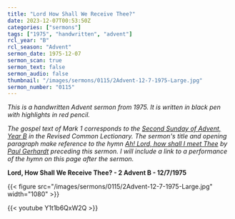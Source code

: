 ```yaml
---
title: "Lord How Shall We Receive Thee?"
date: 2023-12-07T00:53:50Z
categories: ["sermons"]
tags: ["1975", "handwritten", "advent"]
rcl_year: "B"
rcl_season: "Advent"
sermon_date: 1975-12-07
sermon_scan: true
sermon_text: false
sermon_audio: false
thumbnail: "/images/sermons/0115/2Advent-12-7-1975-Large.jpg"
sermon_number: "0115"
---
```


_This is a handwritten Advent sermon from 1975. It is written in black pen with highlights in red pencil._

<!--more-->

_The gospel text of Mark 1 corresponds to the [Second Sunday of Advent, Year B](https://lectionary.library.vanderbilt.edu/texts.php?id=49) in the Revised Common Lectionary. The sermon's title and opening paragraph make reference to the hymn [Ah! Lord, how shall I meet Thee](https://hymnary.org/text/o_lord_how_shall_i_meet_thee) by [Paul Gerhardt](https://en.wikipedia.org/wiki/Paul_Gerhardt) preceding this sermon.  I will include a link to a performance of the hymn on this page after the sermon._

**Lord, How Shall We Receive Thee? - 2 Advent B - 12/7/1975**

{{< figure src="/images/sermons/0115/2Advent-12-7-1975-Large.jpg" width="1080" >}}

{{< youtube Y1t1b6QxW2Q >}}